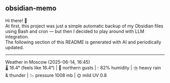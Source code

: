 ## obsidian-memo

Hi there! 👋 \
At first, this project was just a simple automatic backup of my Obsidian files using Bash and cron — but then I decided to play around with LLM integration. \
The following section of this README is generated with AI and periodically updated.

---

Weather in Moscow (2025-06-14, 16:45)  
🌡️ 16.4° (feels like 16.4°) | 💨 northern gusts | 💧 82% humidity | ⛈️ heavy rain & thunder | 📉 pressure 1008 mb | 🌞 mild UV 0.8
